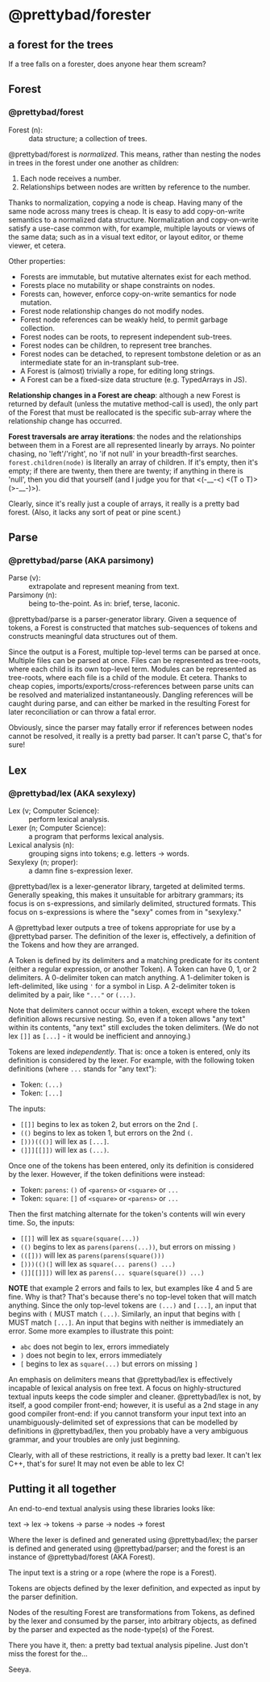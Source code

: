 # @prettybad/forester
## a forest for the trees

If a tree falls on a forester, does anyone hear them scream?

## Forest
### @prettybad/forest
<dl>
  <dt>Forest (n):</dt>
  <dd>data structure; a collection of trees.</dd>
</dl>

@prettybad/forest is _normalized_. This means, rather than nesting the
nodes in trees in the forest under one another as children:

1. Each node receives a number.
2. Relationships between nodes are written by reference to the number.

Thanks to normalization, copying a node is cheap. Having many of the same
node across many trees is cheap. It is easy to add copy-on-write semantics
to a normalized data structure. Normalization and copy-on-write satisfy a
use-case common with, for example, multiple layouts or views of the same
data; such as in a visual text editor, or layout editor, or theme viewer,
et cetera.

Other properties:

- Forests are immutable, but mutative alternates exist for each method.
- Forests place no mutability or shape constraints on nodes.
- Forests can, however, enforce copy-on-write semantics for node mutation.
- Forest node relationship changes do not modify nodes.
- Forest node references can be weakly held, to permit garbage collection.
- Forest nodes can be roots, to represent independent sub-trees.
- Forest nodes can be children, to represent tree branches.
- Forest nodes can be detached, to represent tombstone deletion or as an
  intermediate state for an in-transplant sub-tree.
- A Forest is (almost) trivially a rope, for editing long strings.
- A Forest can be a fixed-size data structure (e.g. TypedArrays in JS).

**Relationship changes in a Forest are cheap**: although a new Forest is
returned by default (unless the mutative method-call is used), the only
part of the Forest that must be reallocated is the specific sub-array
where the relationship change has occurred.

**Forest traversals are array iterations**: the nodes and the
relationships between them in a Forest are all represented linearly by
arrays. No pointer chasing, no 'left'/'right', no 'if not null' in your
breadth-first searches. `forest.children(node)` is literally an array of
children. If it's empty, then it's empty; if there are twenty, then there
are twenty; if anything in there is 'null', then you did that yourself
(and I judge you for that \<(-\_\_-\<) \<(T o T)\> (\>-\_\_-)\>).

Clearly, since it's really just a couple of arrays, it really is a pretty
bad forest. (Also, it lacks any sort of peat or pine scent.)

## Parse
### @prettybad/parse (AKA parsimony)
<dl>
  <dt>Parse (v):</dt>
  <dd>extrapolate and represent meaning from text.</dd>
  <dt>Parsimony (n):</dt>
  <dd>being to-the-point. As in: brief, terse, laconic.</dd>
</dl>

@prettybad/parse is a parser-generator library. Given a sequence of
tokens, a Forest is constructed that matches sub-sequences of tokens and
constructs meaningful data structures out of them.

Since the output is a Forest, multiple top-level terms can be parsed at
once. Multiple files can be parsed at once. Files can be represented as
tree-roots, where each child is its own top-level term. Modules can be
represented as tree-roots, where each file is a child of the module. Et
cetera. Thanks to cheap copies, imports/exports/cross-references between
parse units can be resolved and materialized instantaneously. Dangling
references will be caught during parse, and can either be marked in the
resulting Forest for later reconciliation or can throw a fatal error.

Obviously, since the parser may fatally error if references between nodes
cannot be resolved, it really is a pretty bad parser. It can't parse C,
that's for sure!

## Lex
### @prettybad/lex (AKA sexylexy)
<dl>
  <dt>Lex (v; Computer Science):</dt>
  <dd>perform lexical analysis.</dd>
  <dt>Lexer (n; Computer Science):</dt>
  <dd>a program that performs lexical analysis.</dd>
  <dt>Lexical analysis (n):</dt>
  <dd>grouping signs into tokens; e.g. letters → words.</dd>
  <dt>Sexylexy (n; proper):</dt>
  <dd>a damn fine s-expression lexer.</dd>
</dl>

@prettybad/lex is a lexer-generator library, targeted at delimited terms.
Generally speaking, this makes it unsuitable for arbitrary grammars; its
focus is on s-expressions, and similarly delimited, structured formats.
This focus on s-expressions is where the "sexy" comes from in "sexylexy."

A @prettybad lexer outputs a tree of tokens appropriate for use by a
@prettybad parser. The definition of the lexer is, effectively, a
definition of the Tokens and how they are arranged.

A Token is defined by its delimiters and a matching predicate for its
content (either a regular expression, or another Token). A Token can have
0, 1, or 2 delimiters. A 0-delimiter token can match anything. A
1-delimiter token is left-delimited, like using `'` for a symbol in Lisp.
A 2-delimiter token is delimited by a pair, like `"..."` or `(...)`.

Note that delimiters cannot occur within a token, except where the token
definition allows recursive nesting. So, even if a token allows "any text"
within its contents, "any text" still excludes the token delimiters. (We
do not lex `[]]` as `[...]` - it would be inefficient and annoying.)

Tokens are lexed _independently_. That is: once a token is entered, only
its definition is considered by the lexer. For example, with the following
token definitions (where `...` stands for "any text"):

- Token: `(...)`
- Token: `[...]`

The inputs:

- `[[]]` begins to lex as token 2, but errors on the 2nd `[`.
- `(()`  begins to lex as token 1, but errors on the 2nd `(`.
- `[)))((()]` will lex as `[...]`.
- `(]]][[]])` will lex as `(...)`.

Once one of the tokens has been entered, only its definition is considered
by the lexer. However, if the token definitions were instead:

- Token: `parens`: `()` of `<parens>` or `<square>` or `...`
- Token: `square`: `[]` of `<square>` or `<parens>` or `...`

Then the first matching alternate for the token's contents will win every
time. So, the inputs:

- `[[]]` will lex as `square(square(...))`
- `(()`  begins to lex as `parens(parens(...))`, but errors on missing `)`
- `(([]))`    will lex as `parens(parens(square()))`
- `[)))(()(]` will lex as `square(... parens() ...)`
- `(]][[]]])` will lex as `parens(... square(square()) ...)`

**NOTE** that example 2 errors and fails to lex, but examples like 4 and 5
are fine. Why is that? That's because there's no top-level token that will
match anything. Since the only top-level tokens are `(...)` and `[...]`,
an input that begins with `(` MUST match `(...)`. Similarly, an input that
begins with `[` MUST match `[...]`. An input that begins with neither is
immediately an error. Some more examples to illustrate this point:

- `abc` does not begin to lex, errors immediately
- `)` does not begin to lex, errors immediately
- `[` begins to lex as `square(...)` but errors on missing `]`

An emphasis on delimiters means that @prettybad/lex is effectively
incapable of lexical analysis on free text. A focus on highly-structured
textual inputs keeps the code simpler and cleaner. @prettybad/lex is not,
by itself, a good compiler front-end; however, it is useful as a 2nd stage
in any good compiler front-end: if you cannot transform your input text
into an unambiguously-delimited set of expressions that can be modelled by
definitions in @prettybad/lex, then you probably have a very ambiguous
grammar, and your troubles are only just beginning.

Clearly, with all of these restrictions, it really is a pretty bad lexer.
It can't lex C++, that's for sure! It may not even be able to lex C!

## Putting it all together
An end-to-end textual analysis using these libraries looks like:

  text → lex → tokens → parse → nodes → forest

Where the lexer is defined and generated using @prettybad/lex; the parser
is defined and generated using @prettybad/parser; and the forest is an
instance of @prettybad/forest (AKA Forest).

The input text is a string or a rope (where the rope is a Forest).

Tokens are objects defined by the lexer definition, and expected as input
by the parser definition.

Nodes of the resulting Forest are transformations from Tokens, as defined
by the lexer and consumed by the parser, into arbitrary objects, as
defined by the parser and expected as the node-type(s) of the Forest.

There you have it, then: a pretty bad textual analysis pipeline. Just
don't miss the forest for the...

Seeya.

